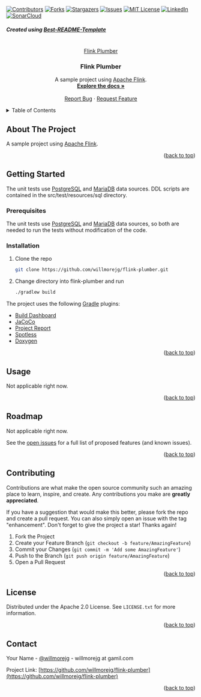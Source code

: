 <!-- Improved compatibility of back to top link: See: https://github.com/othneildrew/Best-README-Template/pull/73 -->

<a name="readme-top"></a>
<!--
*** Thanks for checking out the Best-README-Template. If you have a suggestion
*** that would make this better, please fork the repo and create a pull request
*** or simply open an issue with the tag "enhancement".
*** Don't forget to give the project a star!
*** Thanks again! Now go create something AMAZING! :D
-->



<!-- PROJECT SHIELDS -->
<!--
*** I'm using markdown "reference style" links for readability.
*** Reference links are enclosed in brackets [ ] instead of parentheses ( ).
*** See the bottom of this document for the declaration of the reference variables
*** for contributors-url, forks-url, etc. This is an optional, concise syntax you may use.
*** https://www.markdownguide.org/basic-syntax/#reference-style-links
-->
[![Contributors][contributors-shield]][contributors-url]
[![Forks][forks-shield]][forks-url]
[![Stargazers][stars-shield]][stars-url]
[![Issues][issues-shield]][issues-url]
[![MIT License][license-shield]][license-url]
[![LinkedIn][linkedin-shield]][linkedin-url]
[![SonarCloud][sonarcloud-shield]][sonarcloud-url]

<h5>Created using <a href="https://github.com/othneildrew/Best-README-Template">Best-README-Template</a></h5>

<!-- PROJECT LOGO -->
<br />
<div align="center">
  <a href="https://github.com/willmorejg/flink-plumber">Flink Plumber
  </a>

<h3 align="center">Flink Plumber</h3>

  <p align="center">
    A sample project using <a href="https://flink.apache.org/">Apache Flink</a>.
    <br />
    <a href="https://github.com/willmorejg/flink-plumber"><strong>Explore the docs »</strong></a>
    <br />
    <br />
    <a href="https://github.com/willmorejg/flink-plumber/issues">Report Bug</a>
    ·
    <a href="https://github.com/willmorejg/flink-plumber/issues">Request Feature</a>
  </p>
</div>



<!-- TABLE OF CONTENTS -->
<details>
  <summary>Table of Contents</summary>
  <ol>
    <li>
      <a href="#about-the-project">About The Project</a>
    </li>
    <li>
      <a href="#getting-started">Getting Started</a>
      <ul>
        <li><a href="#prerequisites">Prerequisites</a></li>
        <li><a href="#installation">Installation</a></li>
      </ul>
    </li>
    <li><a href="#usage">Usage</a></li>
    <li><a href="#roadmap">Roadmap</a></li>
    <li><a href="#contributing">Contributing</a></li>
    <li><a href="#license">License</a></li>
    <li><a href="#contact">Contact</a></li>
    <li><a href="#acknowledgments">Acknowledgments</a></li>
  </ol>
</details>



<!-- ABOUT THE PROJECT -->
## About The Project

A sample project using <a href="https://flink.apache.org/">Apache Flink</a>.

<p align="right">(<a href="#readme-top">back to top</a>)</p>



<!-- GETTING STARTED -->
## Getting Started

The unit tests use <a href="https://www.postgresql.org/">PostgreSQL</a> and <a href="https://mariadb.org/">MariaDB</a> data sources. DDL scripts are contained in the src/test/resources/sql directory.

### Prerequisites

The unit tests use <a href="https://www.postgresql.org/">PostgreSQL</a> and <a href="https://mariadb.org/">MariaDB</a> data sources, so both are needed to run the tests without modification of the code.

### Installation

1. Clone the repo
   ```sh
   git clone https://github.com/willmorejg/flink-plumber.git
   ```
2. Change directory into flink-plumber and run
   ```sh
   ./gradlew build
   ```
The project uses the following <a href="https://gradle.org/">Gradle</a> plugins:

- <a href="https://docs.gradle.org/current/userguide/build_dashboard_plugin.html">Build Dashboard</a>
- <a href="https://docs.gradle.org/current/userguide/jacoco_plugin.html">JaCoCo</a>
- <a href="https://docs.gradle.org/current/userguide/project_report_plugin.html">Project Report</a>
- <a href="https://github.com/diffplug/spotless">Spotless</a>
- <a href="https://gitlab.com/ysb33rOrg/doxygen-gradle-plugin">Doxygen</a>

<p align="right">(<a href="#readme-top">back to top</a>)</p>



<!-- USAGE EXAMPLES -->
## Usage

Not applicable right now.

<p align="right">(<a href="#readme-top">back to top</a>)</p>



<!-- ROADMAP -->
## Roadmap

Not applicable right now.

See the [open issues](https://github.com/willmorejg/flink-plumber/issues) for a full list of proposed features (and known issues).

<p align="right">(<a href="#readme-top">back to top</a>)</p>



<!-- CONTRIBUTING -->
## Contributing

Contributions are what make the open source community such an amazing place to learn, inspire, and create. Any contributions you make are **greatly appreciated**.

If you have a suggestion that would make this better, please fork the repo and create a pull request. You can also simply open an issue with the tag "enhancement".
Don't forget to give the project a star! Thanks again!

1. Fork the Project
2. Create your Feature Branch (`git checkout -b feature/AmazingFeature`)
3. Commit your Changes (`git commit -m 'Add some AmazingFeature'`)
4. Push to the Branch (`git push origin feature/AmazingFeature`)
5. Open a Pull Request

<p align="right">(<a href="#readme-top">back to top</a>)</p>



<!-- LICENSE -->
## License

Distributed under the Apache 2.0 License. See `LICENSE.txt` for more information.

<p align="right">(<a href="#readme-top">back to top</a>)</p>



<!-- CONTACT -->
## Contact

Your Name - [@willmorejg](https://twitter.com/willmorejg) - willmorejg at gamil.com

Project Link: [https://github.com/willmorejg/flink-plumber](https://github.com/willmorejg/flink-plumber)

<p align="right">(<a href="#readme-top">back to top</a>)</p>



<!-- ACKNOWLEDGMENTS -->
<!--
## Acknowledgments

* []()
* []()
* []()

<p align="right">(<a href="#readme-top">back to top</a>)</p>
-->


<!-- MARKDOWN LINKS & IMAGES -->
<!-- https://www.markdownguide.org/basic-syntax/#reference-style-links -->
[contributors-shield]: https://img.shields.io/github/contributors/willmorejg/flink-plumber.svg?style=for-the-badge
[contributors-url]: https://github.com/willmorejg/flink-plumber/graphs/contributors
[forks-shield]: https://img.shields.io/github/forks/willmorejg/flink-plumber?style=for-the-badge
[forks-url]: https://github.com/willmorejg/flink-plumber/network/members
[stars-shield]: https://img.shields.io/github/stars/willmorejg/flink-plumber.svg?style=for-the-badge
[stars-url]: https://github.com/willmorejg/flink-plumber/stargazers
[issues-shield]: https://img.shields.io/github/issues/willmorejg/flink-plumber.svg?style=for-the-badge
[issues-url]: https://github.com/willmorejg/flink-plumber/issues
[license-shield]: https://img.shields.io/github/license/github_username/repo_name.svg?style=for-the-badge
[license-url]: https://github.com/willmorejg/flink-plumber/blob/master/LICENSE.txt
[linkedin-shield]: https://img.shields.io/badge/-LinkedIn-black.svg?style=for-the-badge&logo=linkedin&colorB=555
[linkedin-url]: https://linkedin.com/in/willmorejg
[sonarcloud-shield]: https://sonarcloud.io/images/project_badges/sonarcloud-white.svg
[sonarcloud-url]: https://sonarcloud.io/api/project_badges/measure?project=willmorejg_flink-plumber&metric=alert_status
